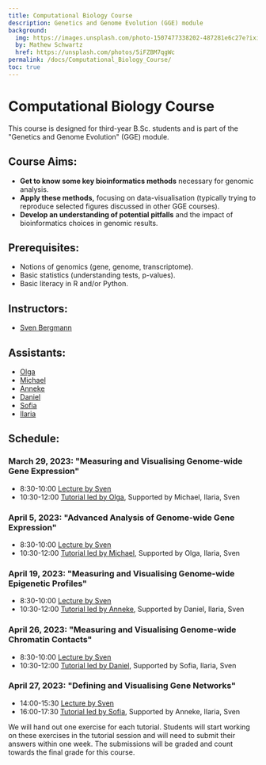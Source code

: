 ```yaml
---
title: Computational Biology Course
description: Genetics and Genome Evolution (GGE) module
background:
  img: https://images.unsplash.com/photo-1507477338202-487281e6c27e?ixid=MnwxMjA3fDB8MHxzZWFyY2h8MTkwfHxiaXJkc3xlbnwwfDB8MHx8&auto=format&fit=crop&crop=top&w=1200&h=600&q=80
  by: Mathew Schwartz
  href: https://unsplash.com/photos/5iFZBM7qgWc
permalink: /docs/Computational_Biology_Course/
toc: true
---
```


# Computational Biology Course

This course is designed for third-year B.Sc. students and is part of the "Genetics and Genome Evolution" (GGE) module.

## Course Aims:
- **Get to know some key bioinformatics methods** necessary for genomic analysis.
- **Apply these methods,** focusing on data-visualisation (typically trying to reproduce selected figures discussed in other GGE courses).
- **Develop an understanding of potential pitfalls** and the impact of bioinformatics choices in genomic results.

## Prerequisites:
- Notions of genomics (gene, genome, transcriptome).
- Basic statistics (understanding tests, p-values).
- Basic literacy in R and/or Python.

## Instructors:
- [Sven Bergmann](link-to-sven-profile)

## Assistants:
- [Olga](link-to-olga-profile)
- [Michael](link-to-michael-profile)
- [Anneke](link-to-anneke-profile)
- [Daniel](link-to-daniel-profile)
- [Sofia](link-to-sofia-profile)
- [Ilaria](link-to-ilaria-profile)

## Schedule:

### March 29, 2023: "Measuring and Visualising Genome-wide Gene Expression"
- 8:30-10:00 [Lecture by Sven](link-to-lecture1)
- 10:30-12:00 [Tutorial led by Olga](link-to-tutorial1), Supported by Michael, Ilaria, Sven

### April 5, 2023: "Advanced Analysis of Genome-wide Gene Expression"
- 8:30-10:00 [Lecture by Sven](link-to-lecture2)
- 10:30-12:00 [Tutorial led by Michael](link-to-tutorial2), Supported by Olga, Ilaria, Sven

### April 19, 2023: "Measuring and Visualising Genome-wide Epigenetic Profiles"
- 8:30-10:00 [Lecture by Sven](link-to-lecture3)
- 10:30-12:00 [Tutorial led by Anneke](link-to-tutorial3), Supported by Daniel, Ilaria, Sven

### April 26, 2023: "Measuring and Visualising Genome-wide Chromatin Contacts"
- 8:30-10:00 [Lecture by Sven](link-to-lecture4)
- 10:30-12:00 [Tutorial led by Daniel](link-to-tutorial4), Supported by Sofia, Ilaria, Sven

### April 27, 2023: "Defining and Visualising Gene Networks"
- 14:00-15:30 [Lecture by Sven](link-to-lecture5)
- 16:00-17:30 [Tutorial led by Sofia](link-to-tutorial5), Supported by Anneke, Ilaria, Sven

We will hand out one exercise for each tutorial. Students will start working on these exercises in the tutorial session and will need to submit their answers within one week. The submissions will be graded and count towards the final grade for this course.
